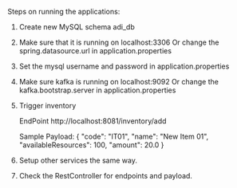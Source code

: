 Steps on running the applications:

1. Create new MySQL schema adi_db
2. Make sure that it is running on localhost:3306
   Or change the spring.datasource.url in application.properties
3. Set the mysql username and password in application.properties
4. Make sure kafka is running on localhost:9092
   Or change the kafka.bootstrap.server in application.properties
5. Trigger inventory

   EndPoint
   http://localhost:8081/inventory/add

   Sample Payload:
   {
       "code": "IT01",
       "name": "New Item 01",
       "availableResources": 100,
       "amount": 20.0
   }

6. Setup other services the same way.
7. Check the RestController for endpoints and payload.